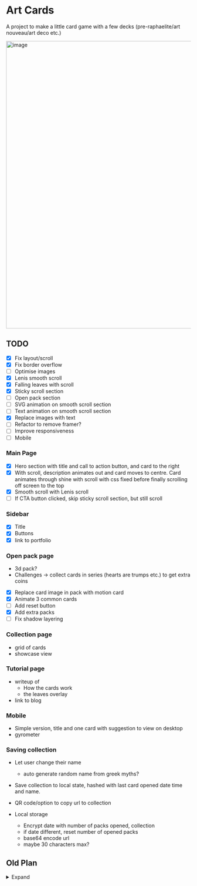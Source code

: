 # Art Cards

A project to make a little card game with a few decks (pre-raphaelite/art nouveau/art deco etc.)

<img width="783" alt="image" src="https://github.com/user-attachments/assets/9fc95e9c-3103-4f98-9cce-cf16b8780d2d" />

## TODO

- [x] Fix layout/scroll
- [x] Fix border overflow
- [ ] Optimise images
- [x] Lenis smooth scroll
- [x] Falling leaves with scroll
- [x] Sticky scroll section
- [ ] Open pack section
- [ ] SVG animation on smooth scroll section
- [ ] Text animation on smooth scroll section
- [x] Replace images with text
- [ ] Refactor to remove framer?
- [ ] Improve responsiveness
- [ ] Mobile

### Main Page

- [x] Hero section with title and call to action button, and card to the right
- [x] With scroll, description animates out and card moves to centre. Card animates through shine with scroll with css fixed before finally scrolling off screen to the top
- [x] Smooth scroll with Lenis scroll
- [ ] If CTA button clicked, skip sticky scroll section, but still scroll

### Sidebar

- [x] Title
- [x] Buttons
- [x] link to portfolio

### Open pack page

- 3d pack?
- Challenges -> collect cards in series (hearts are trumps etc.) to get extra coins

- [x] Replace card image in pack with motion card
- [x] Animate 3 common cards
- [ ] Add reset button
- [x] Add extra packs
- [ ] Fix shadow layering

### Collection page

- grid of cards
- showcase view

### Tutorial page

- writeup of
  - How the cards work
  - the leaves overlay
- link to blog

### Mobile

- Simple version, title and one card with suggestion to view on desktop
- gyrometer

### Saving collection

- Let user change their name
  - auto generate random name from greek myths?
- Save collection to local state, hashed with last card opened date time and name.
- QR code/option to copy url to collection

- Local storage
  - Encrypt date with number of packs opened, collection
  - if date different, reset number of opened packs
  - base64 encode url
  - maybe 30 characters max?

## Old Plan

<details>

<summary>Expand</summary>

## TODO

- [ ] Main page
- [ ] Side bar
- [ ] Set up backend server
- [ ] Add user auth
- [ ] Implement card opening

## Frontend

### Main Page

- Title and description on the left
- Card on the right
- With scroll, description animates out and card moves to centre. Card animates through shine with scroll with css fixed before finally scrolling off screen to the top
- [ ] Smooth scroll with Lenis scroll
- [ ] Build title section
- [ ] Sticky position section
- [ ]

### Open pack page

- 3d pack? Click to open?
- Challenges -> collect cards in series (hearts are trumps etc.) to get extra coins
- Log in/create account
- Pay to open more than one pack per day

### Collection page

- grid of cards
- create apple wallet qr code

### Tutorial page

- writeup of
  - How the cards work
  - the leaves overlay
- link to blog?

### Settings page

- only show if logged in
- not in main scroll single page
- modal?

### About

- small about section, footer

### Side bar

- section links
- settings if logged in
- log in/create account
- made by Liam

## Backend

- Add backend server
- Users db
- Auth

### Notes

- add payment for opening extra packs?
  - display rates
  - full refund
  - low price
- Mobile
  - Start with sidebar border and zoom to fullscreen on scroll?

</details>
